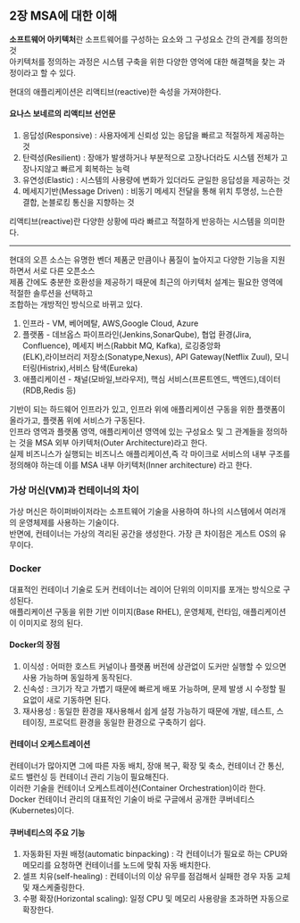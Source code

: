 2장 MSA에 대한 이해
---
**소프트웨어 아키텍처**란 소프트웨어를 구성하는 요소와 그 구성요소 간의 관계를 정의한 것  
아키텍처를 정의하는 과정은 시스템 구축을 위한 다양한 영억에 대한 해결책을 찾는 과정이라고 할 수 있다.  

현대의 애플리케이션은 리액티브(reactive)한 속성을 가져야한다.  

#### 요나스 보네르의 리액티브 선언문  

1. 응답성(Responsive) : 사용자에게 신뢰성 있는 응답을 빠르고 적절하게 제공하는 것
2. 탄력성(Resilient) : 장애가 발생하거나 부분적으로 고장나더라도 시스템 전체가 고장나지않고 빠르게 회복하는 능력
3. 유연성(Elastic) : 시스템의 사용량에 변화가 있더라도 균일한 응답성을 제공하는 것
4. 메세지기반(Message Driven) : 비동기 메세지 전달을 통해 위치 투명성, 느슨한 결합, 논블로킹 통신을 지향하는 것

리액티브(reactive)란 다양한 상황에 따라 빠르고 적절하게 반응하는 시스템을 의미한다.  

---
현대의 오픈 소스는 유명한 벤더 제품군 만큼이나 품질이 높아지고 다양한 기능을 지원하면서 서로 다른 오픈소스  
제품 간에도 충분한 호환성을 제공하기 때문에 최근의 아키텍처 설계는 필요한 영역에 적절한 솔루션을 선택하고  
조합하는 개방적인 방식으로 바뀌고 있다.

1. 인프라 - VM, 베어메탈, AWS,Google Cloud, Azure
2. 플랫폼 - 데브옵스 파이프라인(Jenkins,SonarQube), 협업 환경(Jira, Confluence), 메세지 버스(Rabbit MQ, Kafka), 로깅중앙화  
   (ELK),라이브러리 저장소(Sonatype,Nexus), API Gateway(Netflix Zuul), 모니터링(Histrix),서비스 탐색(Eureka)
3. 애플리케이션 - 채널(모바일,브라우저), 핵심 서비스(프론트엔드, 백엔드),데이터(RDB,Redis 등)

기반이 되는 하드웨어 인프라가 있고, 인프라 위에 애플리케이션 구동을 위한 플랫폼이 올라가고, 플랫폼 위에 서비스가 구동된다.  
인프라 영역과 플랫폼 영역, 애플리케이션 영역에 있는 구성요소 및 그 관계들을 정의하는 것을 MSA 외부 아키텍처(Outer Architecture)라고 한다.  
실제 비즈니스가 실행되는 비즈니스 애플리케이션,즉 각 마이크로 서비스의 내부 구조를 정의해야 하는데 이를 MSA 내부 아키텍처(Inner architecture)
라고 한다.  

### 가상 머신(VM)과 컨테이너의 차이
가상 머신은 하이퍼바이저라는 소프트웨어 기술을 사용하여 하나의 시스템에서 여러개의 운영체제를 사용하는 기술이다.  
반면에, 컨테이너는 가상의 격리된 공간을 생성한다. 가장 큰 차이점은 게스트 OS의 유무이다.

### Docker
대표적인 컨테이너 기술로 도커 컨테이너는 레이어 단위의 이미지를 포개는 방식으로 구성된다.  
애플리케이션 구동을 위한 기반 이미지(Base RHEL), 운영체제, 런타임, 애플리케이션이 이미지로 정의 된다.

#### Docker의 장점
1. 이식성 : 어떠한 호스트 커널이나 플랫폼 버전에 상관없이 도커만 실행할 수 있으면 사용 가능하며 동일하게 동작된다.
2. 신속성 : 크기가 작고 가볍기 때문에 빠르게 배포 가능하며, 문제 발생 시 수정할 필요없이 새로 기동하면 된다.
3. 재사용성 : 동일한 환경을 재사용해서 쉽게 설정 가능하기 때문에 개발, 테스트, 스테이징, 프로덕트 환경을 동일한 환경으로 구축하기 쉽다.

#### 컨테이너 오케스트레이션  
컨테이너가 많아지면 그에 따른 자동 배치, 장애 복구, 확장 및 축소, 컨테이너 간 통신, 로드 밸런싱 등 컨테이너 관리 기능이 필요해진다.  
이러한 기술을 컨테이너 오케스트레이션(Container Orchestration)이라 한다.  
Docker 컨테이너 관리의 대표적인 기술이 바로 구글에서 공개한 쿠버네티스(Kubernetes)이다.

#### 쿠버네티스의 주요 기능
1. 자동화된 자원 배정(automatic binpacking) : 각 컨테이너가 필요로 하는 CPU와 메모리를 요청하면 컨테이너를 노드에 맞춰 자동 배치한다.
2. 셀프 치유(self-healing) : 컨테이너의 이상 유무를 점검해서 실패한 경우 자동 교체 및 재스케줄링한다.
3. 수평 확장(Horizontal scaling): 일정 CPU 및 메모리 사용량을 초과하면 자동으로 확장한다.